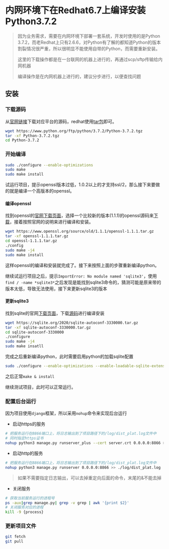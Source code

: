 # 内网环境下在Redhat6.7上编译安装Python3.7.2

>因为业务需求，需要在内网环境下部署一套系统，开发时使用的是Python 3.7.2，而老Redhat上只有2.6.6，对Python有了解的都知道Python的版本割裂情况很严重，所以很明显不能使用自带的Python，而需要重新安装。
>
>这里的下载操作都是在一台联网的机器上进行的，再通过scp/sftp传输给内网机器
>
>编译操作是在内网机器上进行的，建议分步进行，以便查找问题


## 安装
### 下载源码
从[官网链接](https://www.python.org/downloads/release/python-372/)下载对应平台的源码，redhat使用[tar包](https://www.python.org/ftp/python/3.7.2/Python-3.7.2.tgz)即可。

```bash
wget https://www.python.org/ftp/python/3.7.2/Python-3.7.2.tgz
tar -xf Python-3.7.2.tgz
cd Python-3.7.2
```

### 开始编译
```bash
sudo ./configure --enable-optimizations
sudo make
sudo make install
```
试运行项目，提示openssl版本过低，1.0.2以上的才支持ssl/2，那么接下来要做的就是编译一个高版本的openssl。

#### 编译openssl
找到openssl的[官网下载页面](https://www.openssl.org/source/old/1.1.1/)，选择一个比较新的版本(1.1.1)的openssl源码来[下载](https://www.openssl.org/source/old/1.1.1/openssl-1.1.1.tar.gz)，接着按照官网的说明来进行编译和安装。
```bash
wget https://www.openssl.org/source/old/1.1.1/openssl-1.1.1.tar.gz
tar -xf openssl-1.1.1.tar.gz
cd openssl-1.1.1.tar.gz
./config
sudo make -j4
sudo make install
```
这样openssl的编译和安装就完成了。接下来按照上面的步骤重新编译python。

继续试运行项目之后，提示`ImportError: No module named 'sqlite3'`，使用`find / -name *sqlite3*`之后发现是能找到sqlite3命令的，猜测可能是原来带的版本太低，导致无法使用，接下来更新sqlite3的版本

#### 更新sqlite3
找到sqlite的官网[下载页面](https://sqlite.org/download.html)，下载[源码](https://sqlite.org/2020/sqlite-autoconf-3330000.tar.gz)进行编译安装
```bash
wget https://sqlite.org/2020/sqlite-autoconf-3330000.tar.gz
tar -xf sqlite-autoconf-3330000.tar.gz
cd sqlite-autoconf-3330000
./configure
sudo make -j4
sudo make insatll
```

完成之后重新编译python，此时需要启用python的加载sqlite配置

```bash
sudo ./configure --enable-optimizations --enable-loadable-sqlite-extensions
```
之后正常`make & install`

继续测试项目，此时可以正常运行。

### 配置后台运行
因为项目使用`django`框架，所以采用`nohup`命令来实现后台运行

- 启动https的服务
```bash
# 把服务运行在8866端口上，将日志输出到了项目路径下的/log/dist_plat.log文件中
# 同时指定https证书
nohup python3 manage.py runserver_plus --cert server.crt 0.0.0.0:8866 >> ./log/dist_plat.log 2>&1 &
```

- 启动http的服务
```bash
# 把服务运行在8866端口上，将日志输出到了项目路径下的/log/dist_plat.log文件中
nohup python3 manage.py runserver 0.0.0.0:8866 >> ./log/dist_plat.log  2&>1 &
```

>如果不需要指定日志输出，可以去掉重定向后面的命令，末尾的&不能去掉

- 关闭服务
```bash
# 获取当前服务运行的进程号
ps -aux|grep manage.py| grep -v grep | awk '{print $2}'
# 关闭服务对应的进程
kill -9 {process}
```

### 更新项目文件
```bash
git fetch
git pull
```